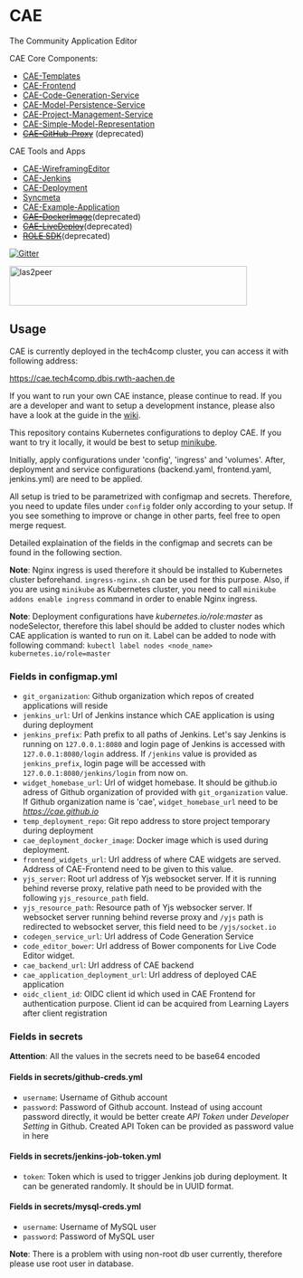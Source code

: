 # CAE
The Community Application Editor

CAE Core Components:
* [CAE-Templates](https://github.com/rwth-acis/CAE-Templates)
* [CAE-Frontend](https://github.com/rwth-acis/CAE-Frontend)
* [CAE-Code-Generation-Service](https://github.com/rwth-acis/CAE-Code-Generation-Service)
* [CAE-Model-Persistence-Service](https://github.com/rwth-acis/CAE-Model-Persistence-Service)
* [CAE-Project-Management-Service](https://github.com/rwth-acis/CAE-Project-Management-Service)
* [CAE-Simple-Model-Representation](https://github.com/rwth-acis/CAE-Simple-Model-Representation)
* ~~[CAE-GitHub-Proxy](https://github.com/rwth-acis/CAE-GitHub-Proxy)~~ (deprecated)

CAE Tools and Apps
* [CAE-WireframingEditor](https://github.com/rwth-acis/CAE-WireframingEditor)
* [CAE-Jenkins](https://github.com/rwth-acis/cae-jenkins)
* [CAE-Deployment](https://github.com/rwth-acis/cae-deployment)
* [Syncmeta](https://github.com/rwth-acis/syncmeta)
* [CAE-Example-Application](https://github.com/rwth-acis/CAE-Example-Application)
* ~~[CAE-DockerImage](https://github.com/rwth-acis/CAE-DockerImage)~~(deprecated)
* ~~[CAE-LiveDeploy](https://github.com/rwth-acis/CAE-LiveDeploy)~~(deprecated)
* ~~[ROLE SDK](https://github.com/rwth-acis/ROLE-SDK)~~(deprecated)

[![Gitter](https://badges.gitter.im/rwth-acis/CAE.svg)](https://gitter.im/rwth-acis/CAE?utm_source=badge&utm_medium=badge&utm_campaign=pr-badge)

<a href="https://las2peer.org/">
<img src="http://dbis.rwth-aachen.de/noracle/assets/las2peer.svg" alt="las2peer" style="width:420px;height:70px"/>
</a>

## Usage
CAE is currently deployed in the tech4comp cluster, you can access it with following address:

https://cae.tech4comp.dbis.rwth-aachen.de

If you want to run your own CAE instance, please continue to read.
If you are a developer and want to setup a development instance, please also have a look at the guide in the [wiki](https://github.com/rwth-acis/CAE/wiki/Setting-up-your-own-local-CAE-instance).

This repository contains Kubernetes configurations to deploy CAE. If you want to try it locally, it would be best to setup [minikube](https://kubernetes.io/docs/tasks/tools/install-minikube/). 

Initially, apply configurations under 'config', 'ingress' and 'volumes'. After, deployment and service configurations (backend.yaml, frontend.yaml, jenkins.yml) are need to be applied.

All setup is tried to be parametrized with configmap and secrets. Therefore, you need to update files under `config` folder only according to your setup. If you see something to improve or change in other parts, feel free to open merge request.

Detailed explaination of the fields in the configmap and secrets can be found in the following section.

**Note**: Nginx ingress is used therefore it should be installed to Kubernetes cluster beforehand. `ingress-nginx.sh` can be used for this purpose. Also, if you are using `minikube` as Kubernetes cluster, you need to call `minikube addons enable ingress` command in order to enable Nginx ingress. 

**Note**: Deployment configurations have *kubernetes.io/role:master* as nodeSelector, therefore this label should be added to cluster nodes which CAE application is wanted to run on it. Label can be added to node with following command: `kubectl label nodes <node_name> kubernetes.io/role=master`

### Fields in configmap.yml
* `git_organization`: Github organization which repos of created applications will reside
* `jenkins_url`: Url of Jenkins instance which CAE application is using during deployment
* `jenkins_prefix`: Path prefix to all paths of Jenkins. Let's say Jenkins is running on `127.0.0.1:8080` and login page of Jenkins is accessed with `127.0.0.1:8080/login` address. If `/jenkins` value is provided as `jenkins_prefix`, login page will be accessed with `127.0.0.1:8080/jenkins/login` from now on.
* `widget_homebase_url`: Url of widget homebase. It should be github.io adress of Github organization of provided with `git_organization` value. If Github organization name is 'cae', `widget_homebase_url` need to be *https://cae.github.io*
* `temp_deployment_repo`: Git repo address to store project temporary during deployment
* `cae_deployment_docker_image`: Docker image which is used during deployment.
* `frontend_widgets_url`: Url address of where CAE widgets are served. Address of CAE-Frontend need to be given to this value.
* `yjs_server`: Root url address of Yjs websocket server. If it is running behind reverse proxy, relative path need to be provided with the following `yjs_resource_path` field.
* `yjs_resource_path`: Resource path of Yjs websocker server. If websocket server running behind reverse proxy and `/yjs` path is redirected to websocket server, this field need to be `/yjs/socket.io`
* `codegen_service_url`: Url address of Code Generation Service
* `code_editor_bower`: Url address of Bower components for Live Code Editor widget.
* `cae_backend_url`: Url address of CAE backend
* `cae_application_deployment_url`: Url address of deployed CAE application
* `oidc_client_id`: OIDC client id which used in CAE Frontend for authentication purpose. Client id can be acquired from Learning Layers after client registration

### Fields in secrets
**Attention**: All the values in the secrets need to be base64 encoded

#### Fields in secrets/github-creds.yml
* `username`: Username of Github account
* `password`: Password of Github account. Instead of using account password directly, it would be better create *API Token* under *Developer Setting* in Github. Created API Token can be provided as password value in here

#### Fields in secrets/jenkins-job-token.yml
* `token`: Token which is used to trigger Jenkins job during deployment. It can be generated randomly. It should be in UUID format.

#### Fields in secrets/mysql-creds.yml
* `username`: Username of MySQL user
* `password`: Password of MySQL user

**Note**: There is a problem with using non-root db user currently, therefore please use root user in database. 
